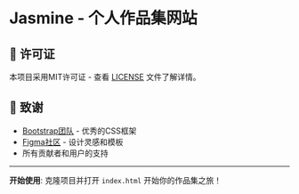 # Jasmine - 个人作品集网站


## 📄 许可证

本项目采用MIT许可证 - 查看 [LICENSE](LICENSE) 文件了解详情。

## 🙏 致谢

- [Bootstrap团队](https://getbootstrap.com/) - 优秀的CSS框架
- [Figma社区](https://www.figma.com/) - 设计灵感和模板
- 所有贡献者和用户的支持

---

**开始使用**: 克隆项目并打开 `index.html` 开始你的作品集之旅！
